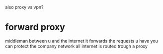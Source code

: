 
also proxy vs vpn?



# forward proxy
middleman between u and the internet
it forwards the requests u have
you can protect the company network
all internet is routed trough a proxy
